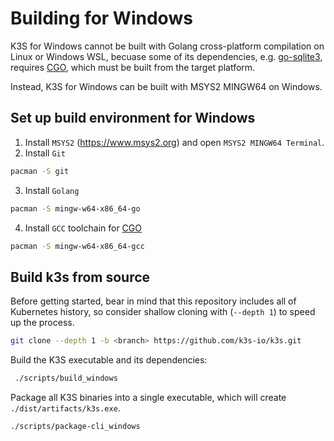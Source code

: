 # Building for Windows

K3S for Windows cannot be built with Golang cross-platform compilation on Linux or Windows WSL, becuase some of its dependencies, e.g. [go-sqlite3](https://github.com/mattn/go-sqlite3), requires [CGO](https://pkg.go.dev/cmd/cgo), which must be built from the target platform.

Instead, K3S for Windows can be built with MSYS2 MINGW64 on Windows.
## Set up build environment for Windows
1. Install `MSYS2` (https://www.msys2.org) and open `MSYS2 MINGW64 Terminal`.
2. Install `Git`
```bash
pacman -S git
```
3. Install `Golang`
```bash
pacman -S mingw-w64-x86_64-go
```
4. Install `GCC` toolchain for [CGO](https://pkg.go.dev/cmd/cgo)
```bash
pacman -S mingw-w64-x86_64-gcc
```
## Build k3s from source

Before getting started, bear in mind that this repository includes all of Kubernetes history, so consider shallow cloning with (`--depth 1`) to speed up the process.

```bash
git clone --depth 1 -b <branch> https://github.com/k3s-io/k3s.git
```

Build the K3S executable and its dependencies:

```bash
 ./scripts/build_windows
```
Package all K3S binaries into a single executable, which will create `./dist/artifacts/k3s.exe`.

```bash
./scripts/package-cli_windows
```